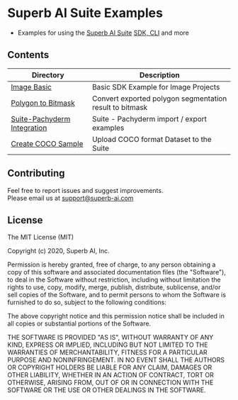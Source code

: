 # Superb AI Suite Examples
* Examples for using the [Superb AI Suite](https://suite.superb-ai.com) [SDK, CLI](https://github.com/Superb-AI-Suite/spb-cli) and more


## Contents
| Directory | Description |
|-----------|-------------|
| [Image Basic](sdk-example-image-basic) | Basic SDK Example for Image Projects |
| [Polygon to Bitmask](polygon-to-mask) | Convert exported polygon segmentation result to bitmask |
| [Suite-Pachyderm Integration](suite-pachyderm-integration) | Suite - Pachyderm import / export examples |
| [Create COCO Sample](create-coco-project) | Upload COCO format Dataset to the Suite |


## Contributing

Feel free to report issues and suggest improvements.  
Please email us at support@superb-ai.com


## License

The MIT License (MIT)

Copyright (c) 2020, Superb AI, Inc.

Permission is hereby granted, free of charge, to any person obtaining a copy of this software and associated documentation files (the "Software"), to deal in the Software without restriction, including without limitation the rights to use, copy, modify, merge, publish, distribute, sublicense, and/or sell copies of the Software, and to permit persons to whom the Software is furnished to do so, subject to the following conditions:

The above copyright notice and this permission notice shall be included in all copies or substantial portions of the Software.

THE SOFTWARE IS PROVIDED "AS IS", WITHOUT WARRANTY OF ANY KIND, EXPRESS OR IMPLIED, INCLUDING BUT NOT LIMITED TO THE WARRANTIES OF MERCHANTABILITY, FITNESS FOR A PARTICULAR PURPOSE AND NONINFRINGEMENT. IN NO EVENT SHALL THE AUTHORS OR COPYRIGHT HOLDERS BE LIABLE FOR ANY CLAIM, DAMAGES OR OTHER LIABILITY, WHETHER IN AN ACTION OF CONTRACT, TORT OR OTHERWISE, ARISING FROM, OUT OF OR IN CONNECTION WITH THE SOFTWARE OR THE USE OR OTHER DEALINGS IN THE SOFTWARE.
